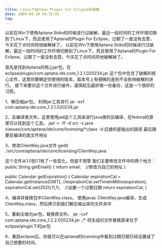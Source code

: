```yaml
---
title: Linux下Aptana Plugin For Eclipse的破解
date: 2009-04-10 14:32:01
tag: 
---
```


以前在Win下使用Aptana Stdio的时候进行过破解，最近一段时间的工作环境切换到了Linux下，而且使用了Aptana的Plugin For Eclipse，过期了一直没有去管，今天花了点时间将他破解掉了。
以前在Win下使用Aptana Stdio的时候进行过破解，最近一段时间的工作环境切换到了Linux下，而且使用了Aptana的Plugin For Eclipse，过期了一直没有去管，今天花了点时间将他破解掉了。

首先是找到Aptana的核心jar包，在eclipse/plugin/com.aptana.ide.core_1.2.1.020234.jar
这个包中包含了破解的核心文件，这里你要确定你使用的版本，版本号上有细微的差别不会影响破解的进行。
接下来要对这个文件进行操作，谨慎起见最好做一份备份，这是一个很好的习惯。

1、解压缩jar包。
利用jar工具进行
jar -xvf com.aptana.ide.core_1.2.1.020234.jar

2、反编译类文件。这里使用jad这个工具来进行java类的反编译，在fedora的源里可以找到这个工具。
jad -r -ff -d src -s java classes/com/aptana/ide/core/licensing/*.class
-d 后接的是输出的路径
最后跟要反编译的类文件地址

3、修改ClientKey.java文件
gedit ./src/com/aptana/ide/core/licensing/ClientKey.java

这个文件从1.0到1.1有了一些变化，但是不用管
我们主要修改文件中的两个地方：
public String getEmail()
{
return email;    //修改为自己的地址
}

public Calendar getExpiration()
{
Calendar expirationCal = Calendar.getInstance(GMT);
//expirationCal.setTimeInMillis(expiration);
expirationCal.set(2020,11,1);    //设置一个过期日期
return expirationCal;
}

4、编译并替换包中ClientKey.class。
使用javac ClientKey.java编译，生成ClientKey.class，然后拷贝到我们解压缩出来的文件夹中

5、重新压缩为jar包，替换原文件。
jar -cvf com.aptana.ide.core_1.2.2.020234.jar ./*
将生成的文件替换原来位于eclipse/plugin下的jar包

6、重启eclipse后，你就可以在aptana的licensing中看到过期日期已经设置成了自己想要的时间。











